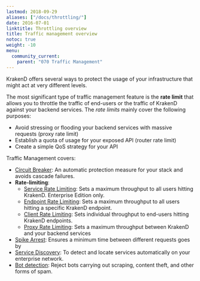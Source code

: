 ```yaml
---
lastmod: 2018-09-29
aliases: ["/docs/throttling/"]
date: 2016-07-01
linktitle: Throttling overview
title: Traffic management overview
notoc: true
weight: -10
menu:
  community_current:
    parent: "070 Traffic Management"
---
```

KrakenD offers several ways to protect the usage of your infrastructure that might act at very different levels.

The most significant type of traffic management feature is the **rate limit** that allows you to throttle the traffic of end-users or the traffic of KrakenD against your backend services. The *rate limits* mainly cover the following purposes:

- Avoid stressing or flooding your backend services with massive requests (proxy rate limit)
- Establish a quota of usage for your exposed API (router rate limit)
- Create a simple QoS strategy for your API

Traffic Management covers:

- [Circuit Breaker](/docs/backends/circuit-breaker/): An automatic protection measure for your stack and avoids cascade failures.
- **Rate-limiting**:
  - [Service Rate Limiting](/docs/enterprise/service-settings/service-rate-limit/): Sets a maximum throughput to all users hitting KrakenD. Enterprise Edition only.
  - [Endpoint Rate Limiting](/docs/endpoints/rate-limit/): Sets a maximum throughput to all users hitting a specific KrakenD endpoint.
  - [Client Rate Limiting](/docs/endpoints/rate-limit/): Sets individual throughput to end-users hitting KrakenD endpoints.
  - [Proxy Rate Limiting](/docs/backends/rate-limit/): Sets a maximum throughput between KrakenD and your backend services
- [Spike Arrest](/docs/throttling/spike-arrest/): Ensures a minimum time between different requests goes by
- [Service Discovery](/docs/backends/service-discovery/): To detect and locate services automatically on your enterprise network.
- [Bot detection](/docs/throttling/botdetector/): Reject bots carrying out scraping, content theft, and other forms of spam.
